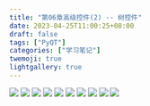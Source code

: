 ```yaml
---
title: "第06章高级控件(2) -- 树控件"
date: 2023-04-25T11:00:25+08:00
draft: false
tags: ["PyQT"]
categories: ["学习笔记"]
twemoji: true
lightgallery: true
---
```


![](./image/2023-04-25-11-03-44.png)
![](./image/2023-04-25-11-03-59.png)
![](./image/2023-04-25-11-04-21.png)
![](./image/2023-04-25-11-06-56.png)
![](./image/2023-04-25-11-07-39.png)
![](./image/2023-04-25-11-09-21.png)
![](./image/2023-04-25-11-11-14.png)
![](./image/2023-04-25-11-12-36.png)
![](./image/2023-04-25-11-13-00.png)
![](./image/2023-04-25-11-13-31.png)
